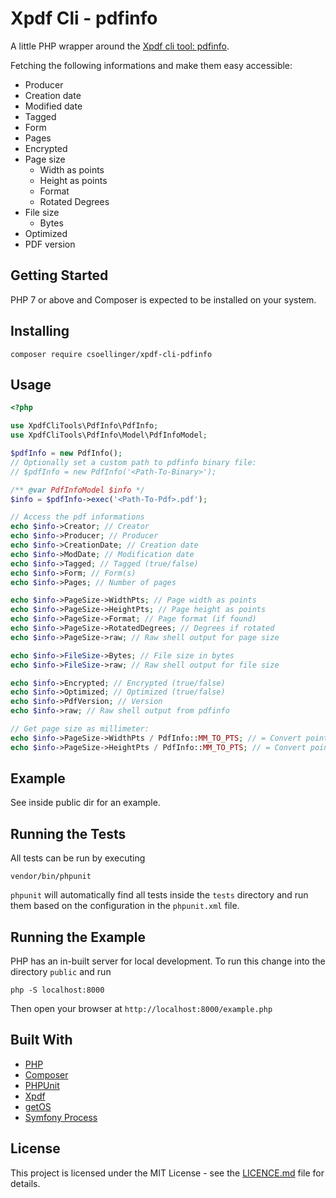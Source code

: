 # Xpdf Cli - pdfinfo

A little PHP wrapper around the [Xpdf cli tool: pdfinfo](https://www.xpdfreader.com/).

Fetching the following informations and make them easy accessible:
- Producer
- Creation date
- Modified date
- Tagged
- Form
- Pages
- Encrypted
- Page size
  - Width as points
  - Height as points
  - Format
  - Rotated Degrees
- File size
  - Bytes
- Optimized
- PDF version

## Getting Started

PHP 7 or above and Composer is expected to be installed on your system.

## Installing

```
composer require csoellinger/xpdf-cli-pdfinfo
```

## Usage

```php
<?php

use XpdfCliTools\PdfInfo\PdfInfo;
use XpdfCliTools\PdfInfo\Model\PdfInfoModel;

$pdfInfo = new PdfInfo();
// Optionally set a custom path to pdfinfo binary file:
// $pdfInfo = new PdfInfo('<Path-To-Binary>');

/** @var PdfInfoModel $info */
$info = $pdfInfo->exec('<Path-To-Pdf>.pdf');

// Access the pdf informations
echo $info->Creator; // Creator
echo $info->Producer; // Producer
echo $info->CreationDate; // Creation date
echo $info->ModDate; // Modification date
echo $info->Tagged; // Tagged (true/false)
echo $info->Form; // Form(s)
echo $info->Pages; // Number of pages

echo $info->PageSize->WidthPts; // Page width as points
echo $info->PageSize->HeightPts; // Page height as points
echo $info->PageSize->Format; // Page format (if found)
echo $info->PageSize->RotatedDegrees; // Degrees if rotated
echo $info->PageSize->raw; // Raw shell output for page size

echo $info->FileSize->Bytes; // File size in bytes
echo $info->FileSize->raw; // Raw shell output for file size

echo $info->Encrypted; // Encrypted (true/false)
echo $info->Optimized; // Optimized (true/false)
echo $info->PdfVersion; // Version
echo $info->raw; // Raw shell output from pdfinfo

// Get page size as millimeter:
echo $info->PageSize->WidthPts / PdfInfo::MM_TO_PTS; // = Convert points to millimeter
echo $info->PageSize->HeightPts / PdfInfo::MM_TO_PTS; // = Convert points to millimeter
```

## Example

See inside public dir for an example.


## Running the Tests

All tests can be run by executing

```
vendor/bin/phpunit
```

`phpunit` will automatically find all tests inside the `tests` directory and run them based on the configuration in the `phpunit.xml` file.


## Running the Example

PHP has an in-built server for local development. To run this change into the directory `public` and run

```
php -S localhost:8000
```

Then open your browser at `http://localhost:8000/example.php`


## Built With

- [PHP](https://secure.php.net/)
- [Composer](https://getcomposer.org/)
- [PHPUnit](https://phpunit.de/)
- [Xpdf](https://www.xpdfreader.com/)
- [getOS](https://github.com/insign/get-os)
- [Symfony Process](https://symfony.com/doc/current/components/process.html)


## License

This project is licensed under the MIT License - see the [LICENCE.md](LICENCE.md) file for details.
